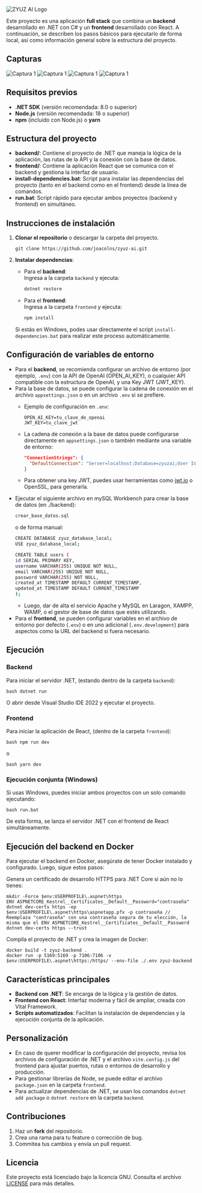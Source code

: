 ![ZYUZ AI Logo](frontend/public/zyuz-readme.png)

Este proyecto es una aplicación **full stack** que combina un **backend** desarrollado en .NET con C# y un **frontend** desarrollado con React. A continuación, se describen los pasos básicos para ejecutarlo de forma local, así como información general sobre la estructura del proyecto.

## Capturas

![Captura 1](frontend/public/cap1.png)
![Captura 1](frontend/public/cap2.png)
![Captura 1](frontend/public/cap3.png)
![Captura 1](frontend/public/cap4.png)

## Requisitos previos

- **.NET SDK** (versión recomendada: 8.0 o superior)
- **Node.js** (versión recomendada: 18 o superior)
- **npm** (incluido con Node.js) o **yarn**

## Estructura del proyecto
- **backend/**: Contiene el proyecto de .NET que maneja la lógica de la aplicación, las rutas de la API y la conexión con la base de datos.
- **frontend/**: Contiene la aplicación React que se comunica con el backend y gestiona la interfaz de usuario.
- **install-dependencies.bat**: Script para instalar las dependencias del proyecto (tanto en el backend como en el frontend) desde la línea de comandos.
- **run.bat**: Script rápido para ejecutar ambos proyectos (backend y frontend) en simultáneo.

## Instrucciones de instalación

1. **Clonar el repositorio** o descargar la carpeta del proyecto.
      ```
    git clone https://github.com/joacolns/zyuz-ai.git
      ```

2. **Instalar dependencias**:
    - Para el **backend**:  
      Ingresa a la carpeta `backend` y ejecuta:
      ```bash
      dotnet restore
      ```
    - Para el **frontend**:  
      Ingresa a la carpeta `frontend` y ejecuta:
      ```bash
      npm install
      ```


   Si estás en Windows, podes usar directamente el script `install-dependencies.bat` para realizar este proceso automáticamente.

## Configuración de variables de entorno

- Para el **backend**, se recomienda configurar un archivo de entorno (por ejemplo, `.env`) con la API de OpenAI (OPEN_AI_KEY), o cualquier API compatible con la estructura de OpenAI, y una Key JWT (JWT_KEY).
- Para la base de datos, se puede configurar la cadena de conexión en el archivo `appsettings.json` o en un archivo `.env` si se prefiere.
  - Ejemplo de configuración en `.env`:
    ```
    OPEN_AI_KEY=tu_clave_de_openai
    JWT_KEY=tu_clave_jwt
    ```

  - La cadena de conexión a la base de datos puede configurarse directamente en `appsettings.json` o también mediante una variable de entorno:
    ```json
    "ConnectionStrings": {
      "DefaultConnection": "Server=localhost;Database=zyuzai;User Id=sa;Password=tu_contraseña;"
    }
    ```
  - Para obtener una key JWT, puedes usar herramientas como [jwt.io](https://jwt.io/) o OpenSSL, para generarla.
- Ejecutar el siguiente archivo en mySQL Workbench para crear la base de datos (en ./backend):
  ```bash
  crear_base_datos.sql
  ```
  o de forma manual:
  ```bash
  CREATE DATABASE zyuz_database_local;
  USE zyuz_database_local;

  CREATE TABLE users (
  id SERIAL PRIMARY KEY,
  username VARCHAR(255) UNIQUE NOT NULL,
  email VARCHAR(255) UNIQUE NOT NULL,
  password VARCHAR(255) NOT NULL,
  created_at TIMESTAMP DEFAULT CURRENT_TIMESTAMP,
  updated_at TIMESTAMP DEFAULT CURRENT_TIMESTAMP
  );
  ```
   - Luego, dar de alta el servicio Apache y MySQL en Laragon, XAMPP, WAMP, o el gestor de base de datos que estés utilizando.
- Para el **frontend**, se pueden configurar variables en el archivo de entorno por defecto (`.env`) o en uno adicional (`.env.development`) para aspectos como la URL del backend si fuera necesario.

## Ejecución

### Backend

Para iniciar el servidor .NET, (estando dentro de la carpeta `backend`):
```
bash dotnet run
```

O abrir desde Visual Studio IDE 2022 y ejecutar el proyecto.

### Frontend

Para iniciar la aplicación de React, (dentro de la carpeta `frontend`):
```
bash npm run dev
```
o
```
bash yarn dev
```


### Ejecución conjunta (Windows)

Si usas Windows, puedes iniciar ambos proyectos con un solo comando ejecutando:
```
bash run.bat
```

De esta forma, se lanza el servidor .NET con el frontend de React simultáneamente.

## Ejecución del backend en Docker

Para ejecutar el backend en Docker, asegúrate de tener Docker instalado y configurado. Luego, sigue estos pasos:

Genera un certificado de desarrollo HTTPS para .NET Core si aún no lo tienes:

```
mkdir -Force $env:USERPROFILE\.aspnet\https
ENV ASPNETCORE_Kestrel__Certificates__Default__Password="contraseña"
dotnet dev-certs https -ep $env:USERPROFILE\.aspnet\https\aspnetapp.pfx -p contraseña // Reemplaza "contraseña" con una contraseña segura de tu elección, la misma que el ENV ASPNETCORE_Kestrel__Certificates__Default__Password
dotnet dev-certs https --trust
```

Compila el proyecto de .NET y crea la imagen de Docker:

```
docker build -t zyuz-backend .
docker run -p 5169:5169 -p 7106:7106 -v $env:USERPROFILE\.aspnet\https:/https/ --env-file ./.env zyuz-backend
```

## Características principales

- **Backend con .NET**: Se encarga de la lógica y la gestión de datos.  
- **Frontend con React**: Interfaz moderna y fácil de ampliar, creada con Vital Framework.  
- **Scripts automatizados**: Facilitan la instalación de dependencias y la ejecución conjunta de la aplicación.

## Personalización

- En caso de querer modificar la configuración del proyecto, revisa los archivos de configuración de .NET y el archivo `vite.config.js` del frontend para ajustar puertos, rutas o entornos de desarrollo y producción.
- Para gestionar librerías de Node, se puede editar el archivo `package.json` en la carpeta `frontend`.
- Para actualizar dependencias de .NET, se usan los comandos `dotnet add package` o `dotnet restore` en la carpeta `backend`.

## Contribuciones

1. Haz un **fork** del repositorio.  
2. Crea una rama para tu feature o corrección de bug.  
3. Commitea tus cambios y envía un pull request.

## Licencia
Este proyecto está licenciado bajo la licencia GNU. Consulta el archivo [LICENSE](LICENSE) para más detalles.